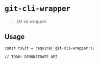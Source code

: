 # `git-cli-wrapper`

> Git cli wrapper

## Usage

```
const tsGit = require('git-cli-wrapper');

// TODO: DEMONSTRATE API
```
